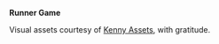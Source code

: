 **Runner Game**

Visual assets courtesy of [Kenny Assets](https://kenney.nl/assets), with gratitude.

